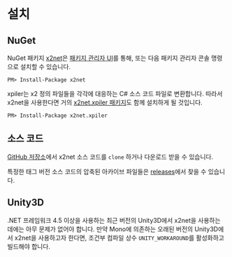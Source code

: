# 설치

## NuGet

NuGet 패키지 [x2net](https://www.nuget.org/packages/x2net)은
[패키지 관리자 UI](https://docs.microsoft.com/ko-kr/nuget/tools/package-manager-ui)를 통해,
또는 다음 패키지 관리자 콘솔 명령으로 설치할 수 있습니다.

    PM> Install-Package x2net

xpiler는 x2 정의 파일들을 각각에 대응하는 C# 소스 코드 파일로 변환합니다. 따라서 x2net을
사용한다면 거의 [x2net.xpiler 패키지](https://www.nuget.org/packages/x2net.xpiler)도
함께 설치하게 될 것입니다.

    PM> Install-Package x2net.xpiler

## 소스 코드

[GitHub 저장소](https://github.com/jaykang920/x2net)에서 x2net 소스 코드를 `clone`
하거나 다운로드 받을 수 있습니다.

특정한 태그 버전 소스 코드의 압축된 아카이브 파일들은
[releases](https://github.com/jaykang920/x2net/releases)에서 찾을 수 있습니다.

## Unity3D

.NET 프레임워크 4.5 이상을 사용하는 최근 버전의 Unity3D에서 x2net을 사용하는 데에는
아무 문제가 없어야 합니다. 만약 Mono에 의존하는 오래된 버전의 Unity3D에서 x2net을
사용하고자 한다면, 조건부 컴파일 상수 `UNITY_WORKAROUND`를 활성화하고 빌드해야 합니다.
